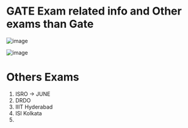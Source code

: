 # GATE Exam related info and Other exams than Gate

![image](https://github.com/arghanath007/Data-Structure-and-Algorithms/assets/54589605/5f434f03-db72-461e-8147-196c358e2033)

![image](https://github.com/arghanath007/Data-Structure-and-Algorithms/assets/54589605/1ca9ab42-06a4-4c0e-ba2b-96d0ba06e1d8)

# Others Exams

1) ISRO -> JUNE
2) DRDO
3) IIIT Hyderabad
4) ISI Kolkata
5) 

